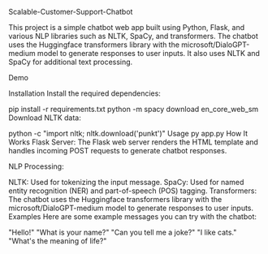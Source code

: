 Scalable-Customer-Support-Chatbot

This project is a simple chatbot web app built using Python, Flask, and various NLP libraries such as NLTK, SpaCy, and transformers. The chatbot uses the Huggingface transformers library with the microsoft/DialoGPT-medium model to generate responses to user inputs. It also uses NLTK and SpaCy for additional text processing.

Demo

Installation
Install the required dependencies:

pip install -r requirements.txt
python -m spacy download en_core_web_sm
Download NLTK data:

python -c "import nltk; nltk.download('punkt')"
Usage
py app.py
How It Works
Flask Server: The Flask web server renders the HTML template and handles incoming POST requests to generate chatbot responses.

NLP Processing:

NLTK: Used for tokenizing the input message.
SpaCy: Used for named entity recognition (NER) and part-of-speech (POS) tagging.
Transformers: The chatbot uses the Huggingface transformers library with the microsoft/DialoGPT-medium model to generate responses to user inputs.
Examples
Here are some example messages you can try with the chatbot:

"Hello!"
"What is your name?"
"Can you tell me a joke?"
"I like cats."
"What's the meaning of life?"
